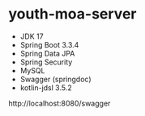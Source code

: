 # youth-moa-server

- JDK 17
- Spring Boot 3.3.4
- Spring Data JPA
- Spring Security
- MySQL
- Swagger (springdoc)
- kotlin-jdsl 3.5.2

http://localhost:8080/swagger
